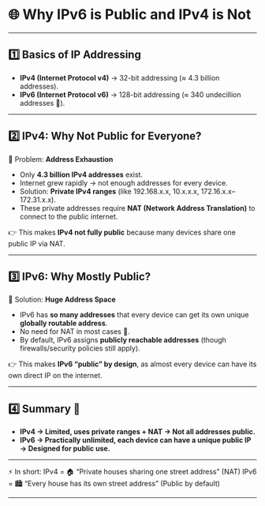 

# 🌐 Why IPv6 is Public and IPv4 is Not

---

## 1️⃣ Basics of IP Addressing

* **IPv4 (Internet Protocol v4)** → 32-bit addressing (≈ 4.3 billion addresses).
* **IPv6 (Internet Protocol v6)** → 128-bit addressing (≈ 340 undecillion addresses 🤯).

---

## 2️⃣ IPv4: Why Not Public for Everyone?

🔹 Problem: **Address Exhaustion**

* Only **4.3 billion IPv4 addresses** exist.
* Internet grew rapidly → not enough addresses for every device.
* Solution: **Private IPv4 ranges** (like 192.168.x.x, 10.x.x.x, 172.16.x.x–172.31.x.x).
* These private addresses require **NAT (Network Address Translation)** to connect to the public internet.

👉 This makes **IPv4 not fully public** because many devices share one public IP via NAT.

---

## 3️⃣ IPv6: Why Mostly Public?

🔹 Solution: **Huge Address Space**

* IPv6 has **so many addresses** that every device can get its own unique **globally routable address**.
* No need for NAT in most cases 🚫.
* By default, IPv6 assigns **publicly reachable addresses** (though firewalls/security policies still apply).

👉 This makes **IPv6 “public” by design**, as almost every device can have its own direct IP on the internet.

---

## 4️⃣ Summary 📝

* **IPv4 → Limited, uses private ranges + NAT → Not all addresses public.**
* **IPv6 → Practically unlimited, each device can have a unique public IP → Designed for public use.**

---

⚡ In short:
IPv4 = 🏠 “Private houses sharing one street address” (NAT)
IPv6 = 🏙️ “Every house has its own street address” (Public by default)

---